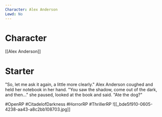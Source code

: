 ```yaml
---
Character: Alex Anderson
Lewd: No
---
```

# Character
[[Alex Anderson]]

# Starter
"So, let me ask it again, a little more clearly." Alex Anderson coughed and held her notebook in her hand. "You saw the shadow, come out of the dark, and then..." she paused, looked at the book and said. "Ate the dog?"
  

#OpenRP #CitadelofDarkness #HorrorRP #ThrillerRP
![[_bde5f910-0605-4238-aa43-a8c2bb108703.jpg]]